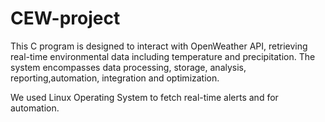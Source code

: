 # CEW-project
This C program is designed to interact with OpenWeather API, retrieving real-time environmental data including temperature and precipitation. The system encompasses data processing, storage, analysis, reporting,automation, integration and optimization.

We used Linux Operating System to fetch real-time alerts and for automation.
